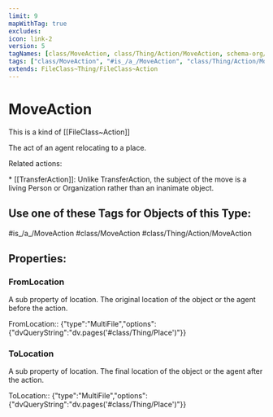 ```yaml
---
limit: 9
mapWithTag: true
excludes:
icon: link-2
version: 5
tagNames: [class/MoveAction, class/Thing/Action/MoveAction, schema-org/MoveAction]
tags: ["class/MoveAction", "#is_/a_/MoveAction", "class/Thing/Action/MoveAction"]
extends: FileClass~Thing/FileClass~Action
---
```


# MoveAction
This is a kind of [[FileClass~Action]]

The act of an agent relocating to a place.

Related actions:

\* [[TransferAction]]: Unlike TransferAction, the subject of the move is a living Person or Organization rather than an inanimate object.


## Use one of these Tags for Objects of this Type:

#is_/a_/MoveAction
#class/MoveAction
#class/Thing/Action/MoveAction

## Properties:

### FromLocation
A sub property of location. The original location of the object or the agent before the action.

FromLocation:: {"type":"MultiFile","options":{"dvQueryString":"dv.pages('#class/Thing/Place')"}}

### ToLocation
A sub property of location. The final location of the object or the agent after the action.

ToLocation:: {"type":"MultiFile","options":{"dvQueryString":"dv.pages('#class/Thing/Place')"}}


